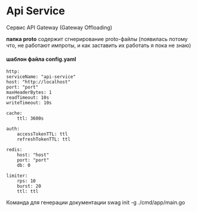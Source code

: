 # Api Service

Сервис API Gateway (Gateway Offloading)

<b>папка proto</b>
содержит сгнерирование proto-файлы (появилась потому что, не работают импроты, и как заставить их работать я пока не знаю)

#### шаблон файла config.yaml

    http:
    serviceName: "api-service"
    host: "http://localhost"
    port: "port"
    maxHeaderBytes: 1
    readTimeout: 10s
    writeTimeout: 10s

    cache:
        ttl: 3600s

    auth:
        accessTokenTTL: ttl
        refreshTokenTTL: ttl

    redis:
        host: "host"
        port: "port"
        db: 0

    limiter:
        rps: 10
        burst: 20
        ttl: ttl

Команда для генерации документации
    swag init -g ./cmd/app/main.go
